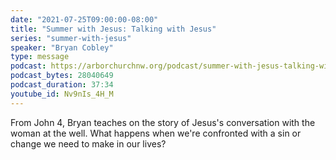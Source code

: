 ```yaml
---
date: "2021-07-25T09:00:00-08:00"
title: "Summer with Jesus: Talking with Jesus"
series: "summer-with-jesus"
speaker: "Bryan Cobley"
type: message
podcast: https://arborchurchnw.org/podcast/summer-with-jesus-talking-with-jesus.m4a
podcast_bytes: 28040649
podcast_duration: 37:34
youtube_id: Nv9nIs_4H_M 
---
```


From John 4, Bryan teaches on the story of Jesus's conversation with the woman at the well. What happens when we're confronted with a sin or change we need to make in our lives? 

